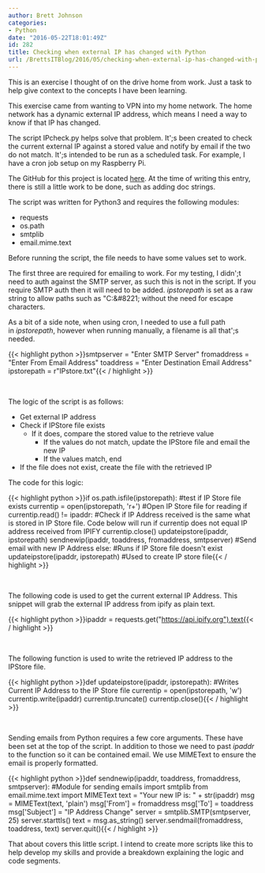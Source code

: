 ```yaml
---
author: Brett Johnson
categories:
- Python
date: "2016-05-22T18:01:49Z"
id: 282
title: Checking when external IP has changed with Python
url: /BrettsITBlog/2016/05/checking-when-external-ip-has-changed-with-python/
---
```

This is an exercise I thought of on the drive home from work. Just a task to help give context to the concepts I have been learning.

This exercise came from wanting to VPN into my home network. The home network has a dynamic external IP address, which means I need a way to know if that IP has changed.

The script IPcheck.py helps solve that problem. It';s been created to check the current external IP against a stored value and notify by email if the two do not match. It';s intended to be run as a scheduled task. For example, I have a cron job setup on my Raspberry Pi.

The GitHub for this project is located [here](https://github.com/oversizedspoon/IPCheck). At the time of writing this entry, there is still a little work to be done, such as adding doc strings.

The script was written for Python3 and requires the following modules:

  * requests
  * os.path
  * smtplib
  * email.mime.text

Before running the script, the file needs to have some values set to work.

The first three are required for emailing to work. For my testing, I didn';t need to auth against the SMTP server, as such this is not in the script. If you require SMTP auth then it will need to be added. _ipstorepath_ is set as a raw string to allow paths such as "C:\&#8221; without the need for escape characters.

As a bit of a side note, when using cron, I needed to use a full path in _ipstorepath_, however when running manually, a filename is all that';s needed.

{{< highlight python >}}smtpserver = "Enter SMTP Server"
fromaddress = "Enter From Email Address"
toaddress = "Enter Destination Email Address"
ipstorepath = r"IPstore.txt"{{< / highlight >}}

&nbsp;

The logic of the script is as follows:

  * Get external IP address
  * Check if IPStore file exists 
      * If it does, compare the stored value to the retrieve value 
          * If the values do not match, update the IPStore file and email the new IP
          * If the values match, end
  * If the file does not exist, create the file with the retrieved IP

The code for this logic:

{{< highlight python >}}if os.path.isfile(ipstorepath): #test if IP Store file exists
    currentip = open(ipstorepath, 'r+') #Open IP Store file for reading
    if currentip.read() != ipaddr: #Check if IP Address received is the same what is stored in IP Store file. Code below will run if currentip does not equal IP address received from IPIFY
        currentip.close()
        updateipstore(ipaddr, ipstorepath)
        sendnewip(ipaddr, toaddress, fromaddress, smtpserver) #Send email with new IP Address
else: #Runs if IP Store file doesn't exist
    updateipstore(ipaddr, ipstorepath) #Used to create IP store file{{< / highlight >}}

&nbsp;

The following code is used to get the current external IP Address. This snippet will grab the external IP address from ipify as plain text.

{{< highlight python >}}ipaddr = requests.get("https://api.ipify.org").text{{< / highlight >}}

&nbsp;

The following function is used to write the retrieved IP address to the IPStore file.

{{< highlight python >}}def updateipstore(ipaddr, ipstorepath):
    #Writes Current IP Address to the IP Store file
    currentip = open(ipstorepath, 'w')
    currentip.write(ipaddr)
    currentip.truncate()
    currentip.close(){{< / highlight >}}

&nbsp;

Sending emails from Python requires a few core arguments. These have been set at the top of the script. In addition to those we need to past _ipaddr_ to the function so it can be contained email. We use MIMEText to ensure the email is properly formatted.

{{< highlight python >}}def sendnewip(ipaddr, toaddress, fromaddress, smtpserver):
    #Module for sending emails
    import smtplib
    from email.mime.text import MIMEText
    text = "Your new IP is: " + str(ipaddr)
    msg = MIMEText(text, 'plain')
    msg['From'] = fromaddress
    msg['To'] = toaddress
    msg['Subject'] = "IP Address Change"
    server = smtplib.SMTP(smtpserver, 25)
    server.starttls()
    text = msg.as_string()
    server.sendmail(fromaddress, toaddress, text)
    server.quit(){{< / highlight >}}

That about covers this little script. I intend to create more scripts like this to help develop my skills and provide a breakdown explaining the logic and code segments.

&nbsp;